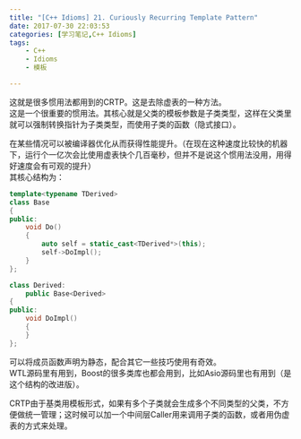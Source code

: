```yaml
---
title: "[C++ Idioms] 21. Curiously Recurring Template Pattern"
date: 2017-07-30 22:03:53
categories: [学习笔记,C++ Idioms]
tags:
    - C++
    - Idioms
    - 模板

---
```

这就是很多惯用法都用到的CRTP。这是去除虚表的一种方法。<!--more-->  
这是一个很重要的惯用法。其核心就是父类的模板参数是子类类型，这样在父类里就可以强制转换指针为子类类型，而使用子类的函数（隐式接口）。  

在某些情况可以被编译器优化从而获得性能提升。（在现在这种速度比较快的机器下，运行个一亿次会比使用虚表快个几百毫秒，但并不是说这个惯用法没用，用得好速度会有可观的提升）  
其核心结构为：
```cpp
template<typename TDerived>
class Base
{
public:
	void Do()
	{
		auto self = static_cast<TDerived*>(this);
		self->DoImpl();
	}
};

class Derived:
	public Base<Derived>
{
public:
	void DoImpl()
	{
	}
};
```

可以将成员函数声明为静态，配合其它一些技巧使用有奇效。  
WTL源码里有用到，Boost的很多类库也都会用到，比如Asio源码里也有用到（是这个结构的改进版）。  

CRTP由于基类用模板形式，如果有多个子类就会生成多个不同类型的父类，不方便做统一管理；这时候可以加一个中间层Caller用来调用子类的函数，或者用伪虚表的方式来处理。  